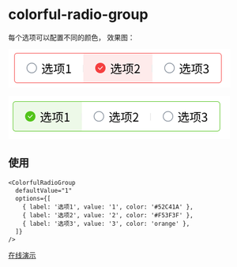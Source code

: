 # colorful-radio-group

每个选项可以配置不同的颜色， 效果图：

![](./demo1.png)

![](./demo2.png)

## 使用

```tsx
<ColorfulRadioGroup
  defaultValue="1"
  options={[
    { label: '选项1', value: '1', color: '#52C41A' },
    { label: '选项2', value: '2', color: '#F53F3F' },
    { label: '选项3', value: '3', color: 'orange' },
  ]}
/>
```

[在线演示](https://codesandbox.io/p/github/ikonan/colorful-radio-group/main?import=true)
